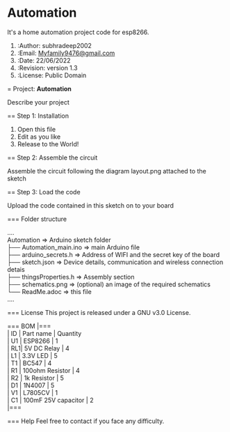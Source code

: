# Automation

It's a home automation project code for esp8266.

1. :Author: subhradeep2002
2. :Email: Myfamily9476@gmail.com
3. :Date: 22/06/2022
4. :Revision: version 1.3
5. :License: Public Domain

= Project: **Automation**

Describe your project

== Step 1: Installation

1. Open this file
2. Edit as you like
3. Release to the World!

== Step 2: Assemble the circuit

Assemble the circuit following the diagram layout.png attached to the sketch

== Step 3: Load the code

Upload the code contained in this sketch on to your board

=== Folder structure

....          
 Automation                     => Arduino sketch folder            
  ├── Automation_main.ino       => main Arduino file         
  ├── arduino_secrets.h         => Address of WIFI and the secret key of the board       
  ├── sketch.json               => Device details, communication and wireless connection detais         
  ├── thingsProperties.h        => Assembly section         
  ├── schematics.png            => (optional) an image of the required schematics        
  └── ReadMe.adoc               => this file     
....

=== License
This project is released under a GNU v3.0 License.

=== BOM
|===           
| ID | Part name           | Quantity        
| U1 | ESP8266             | 1       
| RL1| 5V DC Relay         | 4          
| L1 | 3.3V LED            | 5         
| T1 | BC547               | 4        
| R1 | 100ohm Resistor     | 4       
| R2 | 1k Resistor         | 5        
| D1 | 1N4007              | 5    
| V1 | L7805CV             | 1  
| C1 | 100mF 25V capacitor | 2  
|===


=== Help
Feel free to contact if you face any difficulty.
